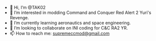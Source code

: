 - 👋 Hi, I’m @TAK02
- 👀 I’m interested in modding Command and Conquer Red Alert 2 Yuri's Revenge.
- 🌱 I’m currently learning aeronautics and space engineering.
- 💞️ I’m looking to collaborate on INI coding for C&C RA2 YR.
- 📫 How to reach me: supremeccmod@gmail.com
